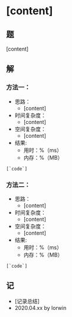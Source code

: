# [content]

## 题

[content]

## 解

### 方法一：
- 思路：
  - [content]
- 时间复杂度：
  - [content]
- 空间复杂度：
  - [content]
- 结果:
  - 用时：%（ms）
  - 内存：%（MB）
```
[`code`]
```

### 方法二：
- 思路：
  - [content]
- 时间复杂度：
  - [content]
- 空间复杂度：
  - [content]
- 结果:
  - 用时：%（ms）
  - 内存：%（MB）
```
[`code`]
```

## 记
<!-- 
基础：@basic
重点：@important
记忆：@memory
易错：@warning
 -->

- [记录总结]
- 2020.04.xx by lorwin